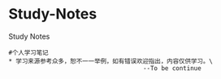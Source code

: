 # Study-Notes
Study Notes

```markdowm
#个人学习笔记
* 学习来源参考众多，恕不一一举例，如有错误欢迎指出，内容仅供学习。\
                                     --To be continue 
```
